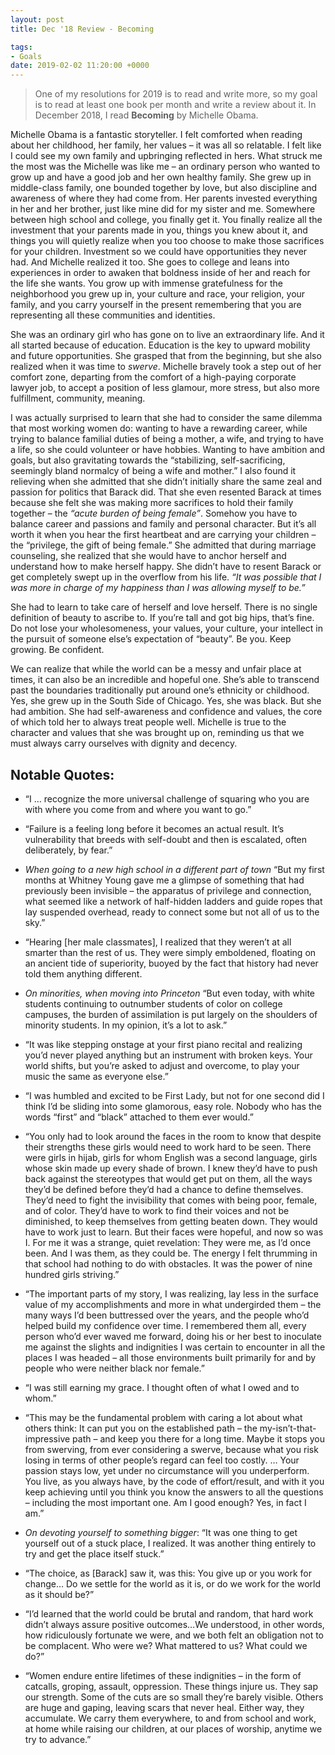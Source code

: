 ```yaml
---
layout: post
title: Dec '18 Review - Becoming

tags:
- Goals
date: 2019-02-02 11:20:00 +0000
---
```


> One of my resolutions for 2019 is to read and write more, so my goal is to read at least one book per month and write a review about it. In  December 2018, I read **Becoming** by Michelle Obama.

Michelle Obama is a fantastic storyteller. I felt comforted when reading about her childhood, her family, her values – it was all so relatable. I felt like I could see my own family and upbringing reflected in hers. What struck me the most was the Michelle was like me – an ordinary person who wanted to grow up and have a good job and her own healthy family. She grew up in middle-class family, one bounded together by love, but also discipline and awareness of where they had come from. Her parents invested everything in her and her brother, just like mine did for my sister and me. Somewhere between high school and college, you finally get it. You finally realize all the investment that your parents made in you, things you knew about it, and things you will quietly realize when you too choose to make those sacrifices for your children. Investment so we could have opportunities they never had. And Michelle realized it too. She goes to college and leans into experiences in order to awaken that boldness inside of her and reach for the life she wants. You grow up with immense gratefulness for the neighborhood you grew up in, your culture and race, your religion, your family, and you carry yourself in the present remembering that you are representing all these communities and identities.

She was an ordinary girl who has gone on to live an extraordinary life. And it all started because of education. Education is the key to upward mobility and future opportunities. She grasped that from the beginning, but she also realized when it was time to *swerve*. Michelle bravely took a step out of her comfort zone, departing from the comfort of a high-paying corporate lawyer job, to accept a position of less glamour, more stress, but also more fulfillment, community, meaning.

I was actually surprised to learn that she had to consider the same dilemma that most working women do: wanting to have a rewarding career, while trying to balance familial duties of being a mother, a wife, and trying to have a life, so she could volunteer or have hobbies. Wanting to have ambition and goals, but also gravitating towards the “stabilizing, self-sacrificing, seemingly bland normalcy of being a wife and mother.” I also found it relieving when she admitted that she didn’t initially share the same zeal and passion for politics that Barack did. That she even resented Barack at times because she felt she was making more sacrifices to hold their family together – the *“acute burden of being female”*. Somehow you have to balance career and passions and family and personal character. But it’s all worth it when you hear the first heartbeat and are carrying your children – the “privilege, the gift of being female.”
She admitted that during marriage counseling, she realized that she would have to anchor herself and understand how to make herself happy. She didn’t have to resent Barack or get completely swept up in the overflow from his life. *“It was possible that I was more in charge of my happiness than I was allowing myself to be.”*

She had to learn to take care of herself and love herself. There is no single definition of beauty to ascribe to. If you’re tall and got big hips, that’s fine. Do not lose your wholesomeness, your values, your culture, your intellect in the pursuit of someone else’s expectation of “beauty”. Be you. Keep growing. Be confident.

We can realize that while the world can be a messy and unfair place at times, it can also be an incredible and hopeful one. She’s able to transcend past the boundaries traditionally put around one’s ethnicity or childhood. Yes, she grew up in the South Side of Chicago. Yes, she was black. But she had ambition. She had self-awareness and confidence and values, the core of which told her to always treat people well. Michelle is true to the character and values that she was brought up on, reminding us that we must always carry ourselves with dignity and decency.



## Notable Quotes:
- “I … recognize the more universal challenge of squaring who you are with where you come from and where you want to go.”
- “Failure is a feeling long before it becomes an actual result. It’s vulnerability that breeds with self-doubt and then is escalated, often deliberately, by fear.”

- *When going to a new high school in a different part of town* “But my first months at Whitney Young gave me a glimpse of something that had previously been invisible – the apparatus of privilege and connection, what seemed like a network of half-hidden ladders and guide ropes that lay suspended overhead, ready to connect some but not all of us to the sky.”

- “Hearing [her male classmates], I realized that they weren’t at all smarter than the rest of us. They were simply emboldened, floating on an ancient tide of superiority, buoyed by the fact that history had never told them anything different.

- *On minorities, when moving into Princeton* “But even today, with white students continuing to outnumber students of color on college campuses, the burden of assimilation is put largely on the shoulders of minority students. In my opinion, it’s a lot to ask.” 

- “It was like stepping onstage at your first piano recital and realizing you’d never played anything but an instrument with broken keys. Your world shifts, but you’re asked to adjust and overcome, to play your music the same as everyone else.”

- “I was humbled and excited to be First Lady, but not for one second did I think I’d be sliding into some glamorous, easy role. Nobody who has the words “first” and “black” attached to them ever would.”

- “You only had to look around the faces in the room to know that despite their strengths these girls would need to work hard to be seen. There were girls in hijab, girls for whom English was a second language, girls whose skin made up every shade of brown. I knew they’d have to push back against the stereotypes that would get put on them, all the ways they’d be defined before they’d had a chance to define themselves. They’d need to fight the invisibility that comes with being poor, female, and of color. They’d have to work to find their voices and not be diminished, to keep themselves from getting beaten down. They would have to work just to learn. But their faces were hopeful, and now so was I. For me it was a strange, quiet revelation: They were me, as I’d once been. And I was them, as they could be. The energy I felt thrumming in that school had nothing to do with obstacles. It was the power of nine hundred girls striving.”

- “The important parts of my story, I was realizing, lay less in the surface value of my accomplishments and more in what undergirded them – the many ways I’d been buttressed over the years, and the people who’d helped build my confidence over time. I remembered them all, every person who’d ever waved me forward, doing his or her best to inoculate me against the slights and indignities I was certain to encounter in all the places I was headed – all those environments built primarily for and by people who were neither black nor female.” 

- “I was still earning my grace. I thought often of what I owed and to whom.”

- “This may be the fundamental problem with caring a lot about what others think: It can put you on the established path – the my-isn’t-that-impressive path – and keep you there for a long time. Maybe it stops you from swerving, from ever considering a swerve, because what you risk losing in terms of other people’s regard can feel too costly. … Your passion stays low, yet under no circumstance will you underperform. You live, as you always have, by the code of effort/result, and with it you keep achieving until you think you know the answers to all the questions – including the most important one. Am I good enough? Yes, in fact I am.” 

- *On devoting yourself to something bigger*: “It was one thing to get yourself out of a stuck place, I realized. It was another thing entirely to try and get the place itself stuck.” 

- “The choice, as [Barack] saw it, was this: You give up or you work for change… Do we settle for the world as it is, or do we work for the world as it should be?”

- “I’d learned that the world could be brutal and random, that hard work didn’t always assure positive outcomes…We understood, in other words, how ridiculously fortunate we were, and we both felt an obligation not to be complacent. Who were we? What mattered to us? What could we do?”

- “Women endure entire lifetimes of these indignities – in the form of catcalls, groping, assault, oppression. These things injure us. They sap our strength. Some of the cuts are so small they’re barely visible. Others are huge and gaping, leaving scars that never heal. Either way, they accumulate. We carry them everywhere, to and from school and work, at home while raising our children, at our places of worship, anytime we try to advance.”
